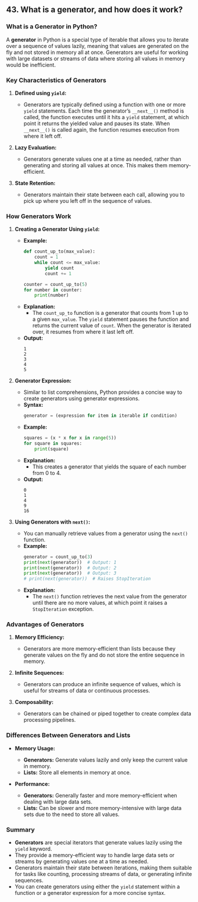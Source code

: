## 43. What is a generator, and how does it work?


### What is a Generator in Python?

A **generator** in Python is a special type of iterable that allows you to iterate over a sequence of values lazily, meaning that values are generated on the fly and not stored in memory all at once. Generators are useful for working with large datasets or streams of data where storing all values in memory would be inefficient.

### Key Characteristics of Generators

1. **Defined using `yield`:**
   - Generators are typically defined using a function with one or more `yield` statements. Each time the generator’s `__next__()` method is called, the function executes until it hits a `yield` statement, at which point it returns the yielded value and pauses its state. When `__next__()` is called again, the function resumes execution from where it left off.

2. **Lazy Evaluation:**
   - Generators generate values one at a time as needed, rather than generating and storing all values at once. This makes them memory-efficient.

3. **State Retention:**
   - Generators maintain their state between each call, allowing you to pick up where you left off in the sequence of values.

### How Generators Work

1. **Creating a Generator Using `yield`:**
   - **Example:**
     ```python
     def count_up_to(max_value):
         count = 1
         while count <= max_value:
             yield count
             count += 1

     counter = count_up_to(5)
     for number in counter:
         print(number)
     ```
   - **Explanation:**
     - The `count_up_to` function is a generator that counts from 1 up to a given `max_value`. The `yield` statement pauses the function and returns the current value of `count`. When the generator is iterated over, it resumes from where it last left off.
   - **Output:**
     ```
     1
     2
     3
     4
     5
     ```

2. **Generator Expression:**
   - Similar to list comprehensions, Python provides a concise way to create generators using generator expressions.
   - **Syntax:**
     ```python
     generator = (expression for item in iterable if condition)
     ```
   - **Example:**
     ```python
     squares = (x * x for x in range(5))
     for square in squares:
         print(square)
     ```
   - **Explanation:**
     - This creates a generator that yields the square of each number from 0 to 4.
   - **Output:**
     ```
     0
     1
     4
     9
     16
     ```

3. **Using Generators with `next()`:**
   - You can manually retrieve values from a generator using the `next()` function.
   - **Example:**
     ```python
     generator = count_up_to(3)
     print(next(generator))  # Output: 1
     print(next(generator))  # Output: 2
     print(next(generator))  # Output: 3
     # print(next(generator))  # Raises StopIteration
     ```
   - **Explanation:**
     - The `next()` function retrieves the next value from the generator until there are no more values, at which point it raises a `StopIteration` exception.

### Advantages of Generators

1. **Memory Efficiency:**
   - Generators are more memory-efficient than lists because they generate values on the fly and do not store the entire sequence in memory.

2. **Infinite Sequences:**
   - Generators can produce an infinite sequence of values, which is useful for streams of data or continuous processes.

3. **Composability:**
   - Generators can be chained or piped together to create complex data processing pipelines.

### Differences Between Generators and Lists

- **Memory Usage:**
  - **Generators:** Generate values lazily and only keep the current value in memory.
  - **Lists:** Store all elements in memory at once.

- **Performance:**
  - **Generators:** Generally faster and more memory-efficient when dealing with large data sets.
  - **Lists:** Can be slower and more memory-intensive with large data sets due to the need to store all values.

### Summary

- **Generators** are special iterators that generate values lazily using the `yield` keyword.
- They provide a memory-efficient way to handle large data sets or streams by generating values one at a time as needed.
- Generators maintain their state between iterations, making them suitable for tasks like counting, processing streams of data, or generating infinite sequences.
- You can create generators using either the `yield` statement within a function or a generator expression for a more concise syntax.